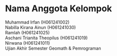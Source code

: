 # Nama Anggota Kelompok
Muhammad Irfan (H061241002)    
Nabilla Kirana Ainun (H061241030)      
Ramlah (H061241025)    
Aschani Trianita Theopilus (H061241019)   
Nirwana (H061241011)    
Ujian Akhir Semester Geomath & Pemrograman 
